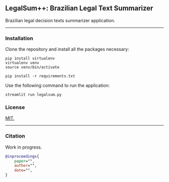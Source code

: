 ## LegalSum++: Brazilian Legal Text Summarizer

Brazilian legal decision texts summarizer application.

---

### Installation
Clone the repository and install all the packages necessary:

```
pip install virtualenv
virtualenv venv
source venv/bin/activate

pip install -r requirements.txt 
```

Use the following command to run the application:

```
streamlit run legalsum.py
```

### License
[MIT.](./LICENSE)

---

### Citation

Work in progress.

```bibtex
@inproceedings{
    paper="",
    author="",
    date="",
}
```
